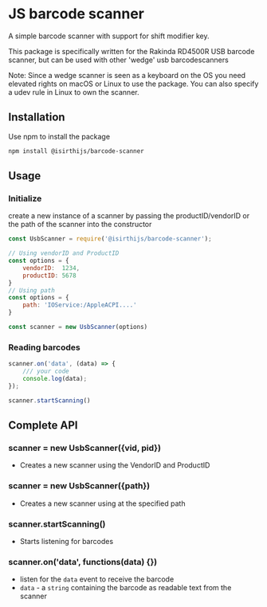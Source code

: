 # JS barcode scanner

A simple barcode scanner with support for shift modifier key.

This package is specifically written for the Rakinda RD4500R USB barcode scanner, but can be used with other 'wedge' usb barcodescanners

Note: Since a wedge scanner is seen as a keyboard on the OS you need elevated rights on macOS or Linux to use the package. You can also specify a udev rule in Linux to own the scanner.

## Installation

Use npm to install the package

```bash
npm install @isirthijs/barcode-scanner
```

## Usage

### Initialize

create a new instance of a scanner by passing the productID/vendorID or the path of the scanner into the constructor

```js
const UsbScanner = require('@isirthijs/barcode-scanner');

// Using vendorID and ProductID
const options = {
	vendorID:  1234,
	productID: 5678
}
// Using path
const options = {
	path: 'IOService:/AppleACPI....'
}

const scanner = new UsbScanner(options)
```

### Reading barcodes

```js
scanner.on('data', (data) => {
	/// your code
	console.log(data);
});

scanner.startScanning()
```

## Complete API

### scanner = new UsbScanner({vid, pid})

* Creates a new scanner using the VendorID and ProductID

### scanner = new UsbScanner({path})

* Creates a new scanner using at the specified path

### scanner.startScanning()

* Starts listening for barcodes

### scanner.on('data', functions(data) {})

* listen for the `data` event to receive the barcode
* `data` - a `string` containing the barcode as readable text from the scanner